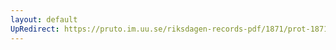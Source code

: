 ```yaml
---
layout: default
UpRedirect: https://pruto.im.uu.se/riksdagen-records-pdf/1871/prot-1871--ak--418/prot-1871--ak--418_078.pdf
---
```

